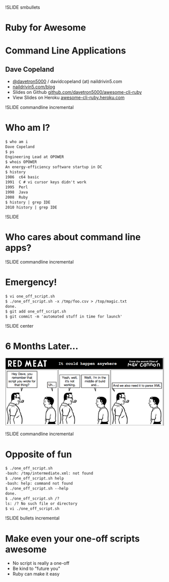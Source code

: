 !SLIDE smbullets
# Ruby for Awesome #
# Command Line Applications #
## Dave Copeland
* [@davetron5000](http://www.twitter.com/davetron5000) / davidcopeland (at) naildrivin5.com
* [naildrivin5.com/blog](http://www.naildrivin5.com/blog)
* Slides on Github [github.com/davetron5000/awesome-cli-ruby](http://www.github.com/davetron5000/awesome-cli-ruby)
* View Slides on Heroku [awesome-cli-ruby.heroku.com](http://awesome-cli-ruby.heroku.com)

!SLIDE commandline incremental
# Who am I? #

    $ who am i
    Dave Copeland
    $ ps
    Engineering Lead at OPOWER
    $ whois OPOWER
    An energy-efficiency software startup in DC
    $ history
    1986  c64 basic
    1991  C # vi cursor keys didn't work
    1995  Perl
    1998  Java
    2008  Ruby
    $ history | grep IDE
    2010 history | grep IDE

!SLIDE 
# Who cares about command line apps? #


!SLIDE commandline incremental
# Emergency! #

    $ vi one_off_script.sh
    $ ./one_off_script.sh -x /tmp/foo.csv > /top/magic.txt
    done.
    $ git add one_off_script.sh
    $ git commit -m 'automated stuff in time for launch'

!SLIDE center
# 6 Months Later... #
<a href="http://www.monkeydyne.com/rmcs/yourcomic.phtml?tagline=It+could+happen+anywhere&char1=ted1.gif&char2=kid2.gif&d1a=Hey+Dave,+you+remember+that+script+you+wrote+for+that+thing%3F&d1b=Uh...&d2a=Yeah,+well,+it's+not+working.&d2b=Welll,+I'm+in+the+middle+of+build+and...&d3a=And+we+also+need+it+to+parse+XML&d3b="><img src="comic.png" /></a>

!SLIDE commandline incremental
# Opposite of fun
    $ ./one_off_script.sh 
    -bash: /tmp/intermediate.xml: not found 
    $ ./one_off_script.sh help
    -bash: help: command not found
    $ ./one_off_script.sh --help
    done.
    $ ./one_off_script.sh /?
    ls: /? No such file or directory
    $ vi ./one_off_script.sh

!SLIDE bullets incremental
# Make even your one-off scripts awesome #

* No script is really a one-off
* Be kind to "future you"
* Ruby can make it easy
